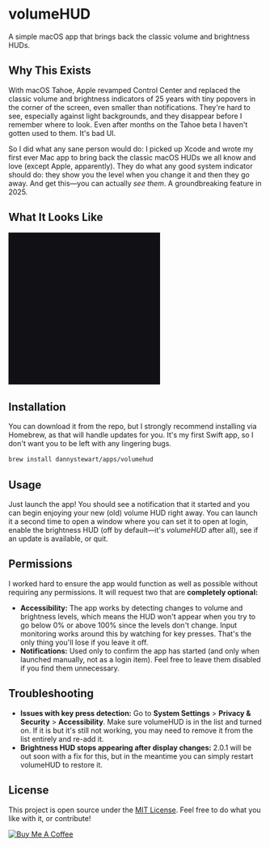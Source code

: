 # volumeHUD

A simple macOS app that brings back the classic volume and brightness HUDs.

## Why This Exists

With macOS Tahoe, Apple revamped Control Center and replaced the classic volume and brightness indicators of 25 years with tiny popovers in the corner of the screen, even smaller than notifications. They're hard to see, especially against light backgrounds, and they disappear before I remember where to look. Even after months on the Tahoe beta I haven't gotten used to them. It's bad UI.

So I did what any sane person would do: I picked up Xcode and wrote my first ever Mac app to bring back the classic macOS HUDs we all know and love (except Apple, apparently). They do what any good system indicator should do: they show you the level when you change it and then they go away. And get this—you can actually *see them*. A groundbreaking feature in 2025.

## What It Looks Like

<img src="volumeHUD-demo.gif" alt="volumeHUD Demo" height="300"></img>

## Installation

You can download it from the repo, but I strongly recommend installing via Homebrew, as that will handle updates for you. It's my first Swift app, so I don't want you to be left with any lingering bugs.

```bash
brew install dannystewart/apps/volumehud
```

## Usage

Just launch the app! You should see a notification that it started and you can begin enjoying your new (old) volume HUD right away. You can launch it a second time to open a window where you can set it to open at login, enable the brightness HUD (off by default—it's *volumeHUD* after all), see if an update is available, or quit.

## Permissions

I worked hard to ensure the app would function as well as possible without requiring any permissions. It will request two that are **completely optional:**

- **Accessibility:** The app works by detecting changes to volume and brightness levels, which means the HUD won't appear when you try to go below 0% or above 100% since the levels don't change. Input monitoring works around this by watching for key presses. That's the only thing you'll lose if you leave it off.
- **Notifications:** Used only to confirm the app has started (and only when launched manually, not as a login item). Feel free to leave them disabled if you find them unnecessary.

## Troubleshooting

- **Issues with key press detection:** Go to **System Settings** > **Privacy & Security** > **Accessibility**. Make sure volumeHUD is in the list and turned on. If it is but it's still not working, you may need to remove it from the list entirely and re-add it.
- **Brightness HUD stops appearing after display changes:** 2.0.1 will be out soon with a fix for this, but in the meantime you can simply restart volumeHUD to restore it.

## License

This project is open source under the [MIT License](./LICENSE). Feel free to do what you like with it, or contribute!

<a href="https://www.buymeacoffee.com/dannystewart" target="_blank"><img src="https://cdn.buymeacoffee.com/buttons/default-blue.png" alt="Buy Me A Coffee" height="41" width="174"></a>
